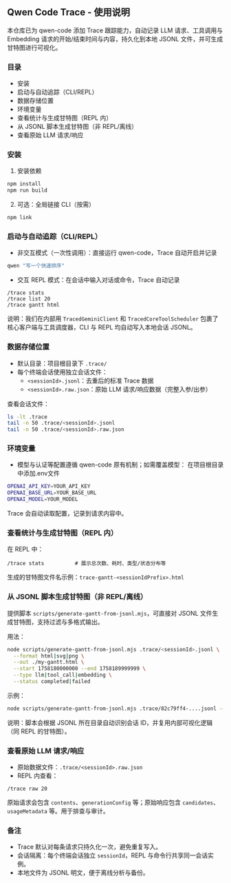 ## Qwen Code Trace - 使用说明

本仓库已为 qwen-code 添加 Trace 跟踪能力，自动记录 LLM 请求、工具调用与 Embedding 请求的开始/结束时间与内容，持久化到本地 JSONL 文件，并可生成甘特图进行可视化。

### 目录
- 安装
- 启动与自动追踪（CLI/REPL）
- 数据存储位置
- 环境变量
- 查看统计与生成甘特图（REPL 内）
- 从 JSONL 脚本生成甘特图（非 REPL/离线）
- 查看原始 LLM 请求/响应

### 安装
1) 安装依赖
```bash
npm install
npm run build
```

2) 可选：全局链接 CLI（按需）
```bash
npm link
```

### 启动与自动追踪（CLI/REPL）
- 非交互模式（一次性调用）：直接运行 qwen-code，Trace 自动开启并记录
```bash
qwen "写一个快速排序"
```

- 交互 REPL 模式：在会话中输入对话或命令，Trace 自动记录
```text
/trace stats
/trace list 20
/trace gantt html
```

说明：我们在内部用 `TracedGeminiClient` 和 `TracedCoreToolScheduler` 包裹了核心客户端与工具调度器，CLI 与 REPL 均自动写入本地会话 JSONL。

### 数据存储位置
- 默认目录：项目根目录下 `.trace/`
- 每个终端会话使用独立会话文件：
  - `<sessionId>.jsonl`：去重后的标准 Trace 数据
  - `<sessionId>.raw.json`：原始 LLM 请求/响应数据（完整入参/出参）

查看会话文件：
```bash
ls -lt .trace
tail -n 50 .trace/<sessionId>.jsonl
tail -n 50 .trace/<sessionId>.raw.json
```

### 环境变量
- 模型与认证等配置遵循 qwen-code 原有机制；如需覆盖模型：
在项目根目录中添加.env文件
```bash
OPENAI_API_KEY=YOUR_API_KEY
OPENAI_BASE_URL=YOUR_BASE_URL
OPENAI_MODEL=YOUR_MODEL
```
Trace 会自动读取配置，记录到请求内容中。

### 查看统计与生成甘特图（REPL 内）
在 REPL 中：
```text
/trace stats          # 展示总次数、耗时、类型/状态分布等

```

生成的甘特图文件名示例：`trace-gantt-<sessionIdPrefix>.html`

### 从 JSONL 脚本生成甘特图（非 REPL/离线）
提供脚本 `scripts/generate-gantt-from-jsonl.mjs`，可直接对 JSONL 文件生成甘特图，支持过滤与多格式输出。

用法：
```bash
node scripts/generate-gantt-from-jsonl.mjs .trace/<sessionId>.jsonl \
  --format html|svg|png \
  --out ./my-gantt.html \
  --start 1758180000000 --end 1758189999999 \
  --type llm|tool_call|embedding \
  --status completed|failed
```

示例：
```bash
node scripts/generate-gantt-from-jsonl.mjs .trace/82c79ff4-....jsonl --format html --out trace-gantt.html
```

说明：脚本会根据 JSONL 所在目录自动识别会话 ID，并复用内部可视化逻辑（同 REPL 的甘特图）。

### 查看原始 LLM 请求/响应
- 原始数据文件：`.trace/<sessionId>.raw.json`
- REPL 内查看：
```text
/trace raw 20
```

原始请求会包含 `contents`、`generationConfig` 等；原始响应包含 `candidates`、`usageMetadata` 等。用于排查与审计。

### 备注
- Trace 默认对每条请求只持久化一次，避免重复写入。
- 会话隔离：每个终端会话独立 `sessionId`，REPL 与命令行共享同一会话实例。
- 本地文件为 JSONL 明文，便于离线分析与备份。